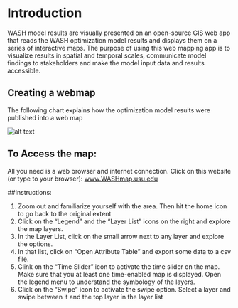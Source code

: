 # Introduction
WASH model results are visually presented on an open-source GIS web app that reads the WASH optimization model results and displays them on a series of interactive maps. The purpose of using this web mapping app is to visualize results in spatial and temporal scales, communicate model findings to stakeholders and make the model input data and results accessible. 

## Creating a webmap
The following chart explains how the optimization model results were published into a web map

![alt text](http://bearriverfellows.usu.edu/wash/WebMap_Flowchart.jpg "WebMap")


## To Access the map:
All you need is a web browser and internet connection. Click on this website (or type to your browser): www.WASHmap.usu.edu

##Instructions: 
1.	Zoom out and familiarize yourself with the area. Then hit the home icon to go back to the original extent
2.	Click on the “Legend” and the “Layer List” icons on the right and explore the map layers. 
3.	In the Layer List, click on the small arrow next to any layer and explore the options. 
4.	In that list, click on “Open Attribute Table” and export some data to a csv file. 
5.	Clink on the “Time Slider” icon to activate the time slider on the map. Make sure that you at least one time-enabled map is displayed. Open the legend menu to understand the symbology of the layers.
6.	Click on the “Swipe” icon to activate the swipe option. Select a layer and swipe between it and the top layer in the layer list 


 
